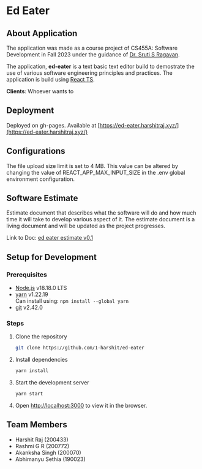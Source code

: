 # Ed Eater

## About Application

The application was made as a course project of CS455A: Software Development in Fall 2023 under the guidance of [Dr. Sruti S Ragavan](https://sruti-s-ragavan.com/).

The application, **ed-eater** is a text basic text editor build to demostrate the use of various software engineering principles and practices. The application is build using [React TS](https://reactjs.org/).

**Clients**: Whoever wants to

## Deployment

Deployed on gh-pages. Available at [https://ed-eater.harshitraj.xyz/](https://ed-eater.harshitraj.xyz/)

## Configurations

The file upload size limit is set to 4 MB. This value can be altered by changing the value of REACT_APP_MAX_INPUT_SIZE in the .env global environment configuration.

## Software Estimate

Estimate document that describes what the software will do and how much time it will take to develop various aspect of it. The estimate document is a living document and will be updated as the project progresses.

Link to Doc: [ed eater estimate v0.1](.github/estimate_v0.1.pdf)

## Setup for Development

### Prerequisites

- [Node.js](https://nodejs.org/en/) v18.18.0 LTS
- [yarn](https://yarnpkg.com/) v1.22.19  
  Can install using: `npm install --global yarn`
- [git](https://git-scm.com/) v2.42.0

### Steps

1. Clone the repository
   ```bash
   git clone https://github.com/1-harshit/ed-eater
   ```
2. Install dependencies
   ```bash
   yarn install
   ```
3. Start the development server
   ```bash
   yarn start
   ```
4. Open [http://localhost:3000](http://localhost:3000) to view it in the browser.

## Team Members

- Harshit Raj (200433)
- Rashmi G R (200772)
- Akanksha Singh (200070)
- Abhimanyu Sethia (190023)
